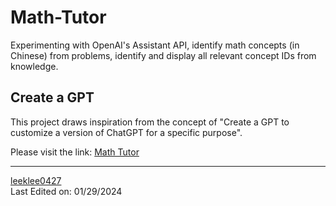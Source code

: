 # Math-Tutor
Experimenting with OpenAI's Assistant API, identify math concepts (in Chinese) from problems, identify and display all relevant concept IDs from knowledge.

## Create a GPT
This project draws inspiration from the concept of "Create a GPT to customize a version of ChatGPT for a specific purpose".

Please visit the link: [Math Tutor](https://chat.openai.com/g/g-EZw2x2eDf-math-tutor)

---
[leeklee0427](https://github.com/leeklee0427)  
Last Edited on: 01/29/2024